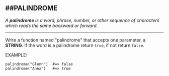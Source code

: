 ##PALINDROME
---

_A **palindrome** is a word, phrase, number, or other sequence of characters which reads the same backward or forward._ 

---

Write a function named "palindrome" that accepts one parameter, a **STRING**. If the word is a palindrome return ```true```, if not return ```false```.

EXAMPLE:

    palindrome("Glenn")  #=> false
    palindrome("Anna")   #=> true